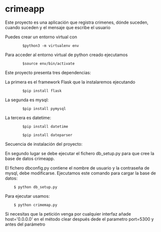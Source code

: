 # crimeapp
Este proyecto es una aplicación que registra crimenes, dónde suceden, cuando suceden y el mensaje que escribe el usuario
	
Puedes crear un entorno virtual con

	        $python3 -m virtualenv env
	
Para acceder al entorno virtual de python creado ejecutamos

	        $source env/bin/activate

Este proyecto presenta tres dependencias:
	
   La primera es el framework Flask que la instalaremos ejecutando
   
	        $pip install flask
	
   La segunda es mysql:
   
	        $pip install pymysql
	
   La tercera es datetime:
   
	        $pip install datetime
	
	        $pip install dateparser
	
	
Secuencia de instalación del proyecto:
	
En segundo lugar se debe ejecutar el fichero db_setup.py para que cree la base de datos crimeapp.
	
El fichero dbconfig.py contiene el nombre de usuario y la contraseña de mysql, debe modificarse.
Ejecutamos este comando para cargar la base de datos:

		$ python db_setup.py

Para ejecutar usamos:

		$ python crimemap.py
	
Si necesitas que la petición venga por cualquier interfaz añade host='0.0.0.0' en el método clear después dede el parametro port=5300 y antes del parámetro
